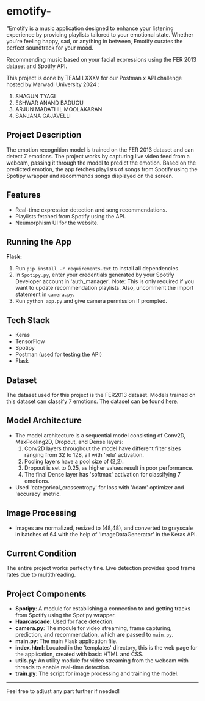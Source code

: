 # emotify-
"Emotify is a music application designed to enhance your listening experience by providing playlists tailored to your emotional state. Whether you're feeling happy, sad, or anything in between, Emotify curates the perfect soundtrack for your mood.

Recommending music based on your facial expressions using the FER 2013 dataset and Spotify API.

This project is done by TEAM LXXXV for our Postman x API challenge hosted by Marwadi University 2024 :

1. SHAGUN TYAGI
2. ESHWAR ANAND BADUGU
3. ARJUN MADATHIL MOOLAKARAN
4. SANJANA GAJAVELLI

## Project Description
The emotion recognition model is trained on the FER 2013 dataset and can detect 7 emotions. The project works by capturing live video feed from a webcam, passing it through the model to predict the emotion. Based on the predicted emotion, the app fetches playlists of songs from Spotify using the Spotipy wrapper and recommends songs displayed on the screen.

## Features
- Real-time expression detection and song recommendations.
- Playlists fetched from Spotify using the API.
- Neumorphism UI for the website.

## Running the App
**Flask:**
1. Run `pip install -r requirements.txt` to install all dependencies.
2. In `Spotipy.py`, enter your credentials generated by your Spotify Developer account in 'auth_manager'. Note: This is only required if you want to update recommendation playlists. Also, uncomment the import statement in `camera.py`.
3. Run `python app.py` and give camera permission if prompted.

## Tech Stack
- Keras
- TensorFlow
- Spotipy
- Postman (used for testing the API)
- Flask

## Dataset
The dataset used for this project is the FER2013 dataset. Models trained on this dataset can classify 7 emotions. The dataset can be found [here](https://www.kaggle.com/msambare/fer2013).

## Model Architecture
- The model architecture is a sequential model consisting of Conv2D, MaxPooling2D, Dropout, and Dense layers:
  1. Conv2D layers throughout the model have different filter sizes ranging from 32 to 128, all with 'relu' activation.
  2. Pooling layers have a pool size of (2,2).
  3. Dropout is set to 0.25, as higher values result in poor performance.
  4. The final Dense layer has 'softmax' activation for classifying 7 emotions.
- Used 'categorical_crossentropy' for loss with 'Adam' optimizer and 'accuracy' metric.

## Image Processing
- Images are normalized, resized to (48,48), and converted to grayscale in batches of 64 with the help of 'ImageDataGenerator' in the Keras API.

## Current Condition
The entire project works perfectly fine. Live detection provides good frame rates due to multithreading.

## Project Components
- **Spotipy**: A module for establishing a connection to and getting tracks from Spotify using the Spotipy wrapper.
- **Haarcascade**: Used for face detection.
- **camera.py**: The module for video streaming, frame capturing, prediction, and recommendation, which are passed to `main.py`.
- **main.py**: The main Flask application file.
- **index.html**: Located in the 'templates' directory, this is the web page for the application, created with basic HTML and CSS.
- **utils.py**: An utility module for video streaming from the webcam with threads to enable real-time detection.
- **train.py**: The script for image processing and training the model.

---

Feel free to adjust any part further if needed!
